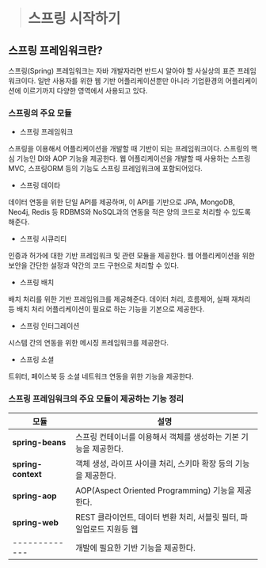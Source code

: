 ># 스프링 시작하기


## 스프링 프레임워크란?

 스프링(Spring) 프레임워크는 자바 개발자라면 반드시 알아야 할 사실상의 표즌 프레임워크이다.
 일반 사용자를 위한 웹 기반 어플리케이션뿐만 아니라 기업환경의 어플리케이션에 이르기까지
 다양한 영역에서 사용되고 있다.
 
### 스프링의 주요 모듈

* 스프링 프레임워크 

스프링을 이용해서 어플리케이션을 개발할 때 기반이 되는 프레임워크이다. 스프링의 핵심 기능인 DI와
AOP 기능을 제공한다. 웹 어플리케이션을 개발할 때 사용하는 스프링MVC, 스프링ORM 등의 기능도 스프링
프레임워크에 포함되어있다.

* 스프링 데이타

데이터 연동을 위한 단일 API를 제공하며, 이 API를 기반으로 JPA, MongoDB, Neo4j, Redis 등 RDBMS와 NoSQL과의
연동을 적은 양의 코드로 처리할 수 있도록 해준다.

* 스프링 시큐리티

인증과 허가에 대한 기반 프레임워크 및 관련 모듈을 제공한다. 웹 어플리케이션을 위한 보안을 간단한 설정과 약간의
코드 구현으로 처리할 수 있다.

* 스프링 배치

배치 처리를 위한 기반 프레임워크를 제공해준다. 데이터 처리, 흐름제어, 실패 재처리 등 배치 처리 어플리케이션이
필요로 하는 기능을 기본으로 제공한다.

* 스프링 인터그레이션

시스템 간의 연동을 위한 메시징 프레임워크를 제공한다.

* 스프링 소셜

트위터, 페이스북 등 소셜 네트워크 연동을 위한 기능을 제공한다.


### 스프링 프레임워크의 주요 모듈이 제공하는 기능 정리

모듈 | 설명
-----|-----
**spring-beans** | 스프링 컨테이너를 이용해서 객체를 생성하는 기본 기능을 제공한다.
**spring-context** | 객체 생성, 라이프 사이클 처리, 스키마 확장 등의 기능을 제공한다.
**spring-aop** | AOP(Aspect Oriented Programming) 기능을 제공한다.
**spring-web** | REST 클라이언트, 데이터 변환 처리, 서블릿 필터, 파일업로드 지원등 웹
 ------------- | 개발에 필요한 기반 기능을 제공한다.
